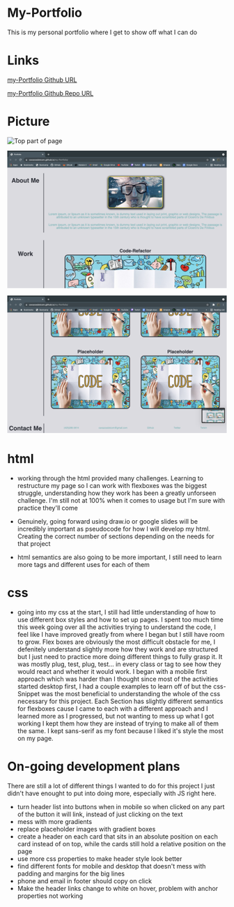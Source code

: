 # My-Portfolio
This is my personal portfolio where I get to show off what I can do

# Links
[my-Portfolio Github URL](https://cavazosdotcom.github.io/my-Portfolio/)

[my-Portfolio Github Repo URL](https://github.com/cavazosdotcom/my-Portfolio)

# Picture 

![Top part of page](assets/img/SS1.png)

![Middle Part of Page](assets/img/SS2.png)

![Bottom of Page](assets/img/SS3.png)

# html
 - working through the html provided many challenges. Learning to restructure my page
 so I can work with flexboxes was the biggest struggle, understanding how they work has been 
 a greatly unforseen challenge. I'm still not at 100% when it comes to usage but I'm sure with practice they'll come

 - Genuinely, going forward using draw.io or google slides will be incredibly important as pseudocode
 for how I will develop my html. Creating the correct number of sections depending on the needs for that project

 - html semantics are also going to be more important, I still need to learn more tags and different uses for each of them

 # css
 - going into my css at the start, I still had little understanding of how to use different box styles and how to set up pages. 
 I spent too much time this week going over all the activities trying to understand the code, I feel like I have improved greatly from where I began but I still have room to grow. Flex boxes are obviously the most difficult obstacle for me, I defenitely understand slightly more how they work and are structured but I just need to practice more doing different things to fully grasp it. It was mostly plug, test, plug, test... in every class or tag to see how they would react and whether it would work. I began with a mobile first approach which was harder than I thought since most of the activities started desktop first, I had a couple examples to learn off of but the css-Snippet was the most beneficial to understanding the whole of the css necessary for this project. Each Section has slightly different semantics for flexboxes cause I came to each with a different approach and I learned more as I progressed, but not wanting to mess up what I got working I kept them how they are instead of trying to make all of them the same. I kept sans-serif as my font because I liked it's style the most on my page.

# On-going development plans
There are still a lot of different things I wanted to do for this project I just didn't have enought to put into doing more, especially with JS right here.


- turn header list into buttons when in mobile so when clicked on any part of the button it will link, instead of just clicking on the text
- mess with more gradients
- replace placeholder images with gradient boxes
- create a header on each card that sits in an absolute position on each card instead of on top, while the cards still hold a relative position on the page
- use more css properties to make header style look better
- find different fonts for mobile and desktop that doesn't mess with padding and margins for the big lines
- phone and email in footer should copy on click
- Make the header links change to white on hover, problem with anchor properties not working
